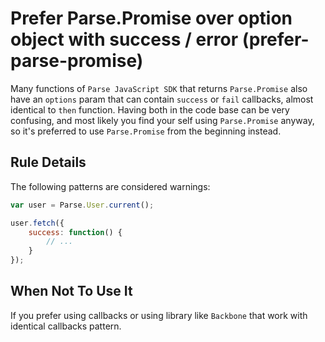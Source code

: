 # Prefer Parse.Promise over option object with success / error (prefer-parse-promise)

Many functions of `Parse JavaScript SDK` that returns `Parse.Promise` also
have an `options` param that can contain `success` or `fail` callbacks, almost
identical to `then` function. Having both in the code base can be very
confusing, and most likely you find your self using `Parse.Promise` anyway, so
it's preferred to use `Parse.Promise` from the beginning instead.


## Rule Details

The following patterns are considered warnings:

```js
var user = Parse.User.current();

user.fetch({
    success: function() {
        // ...
    }
});

```


## When Not To Use It

If you prefer using callbacks or using library like `Backbone` that work with
identical callbacks pattern.
